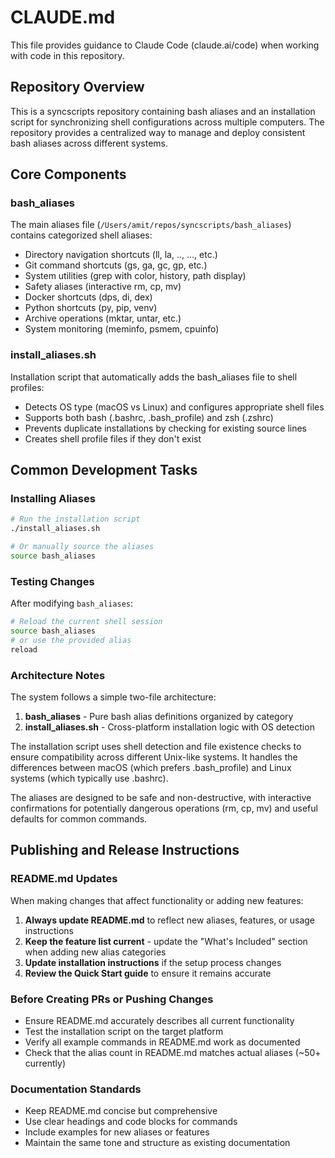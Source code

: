 # CLAUDE.md

This file provides guidance to Claude Code (claude.ai/code) when working with code in this repository.

## Repository Overview

This is a syncscripts repository containing bash aliases and an installation script for synchronizing shell configurations across multiple computers. The repository provides a centralized way to manage and deploy consistent bash aliases across different systems.

## Core Components

### bash_aliases
The main aliases file (`/Users/amit/repos/syncscripts/bash_aliases`) contains categorized shell aliases:
- Directory navigation shortcuts (ll, la, .., ..., etc.)
- Git command shortcuts (gs, ga, gc, gp, etc.)
- System utilities (grep with color, history, path display)
- Safety aliases (interactive rm, cp, mv)
- Docker shortcuts (dps, di, dex)
- Python shortcuts (py, pip, venv)
- Archive operations (mktar, untar, etc.)
- System monitoring (meminfo, psmem, cpuinfo)

### install_aliases.sh
Installation script that automatically adds the bash_aliases file to shell profiles:
- Detects OS type (macOS vs Linux) and configures appropriate shell files
- Supports both bash (.bashrc, .bash_profile) and zsh (.zshrc)
- Prevents duplicate installations by checking for existing source lines
- Creates shell profile files if they don't exist

## Common Development Tasks

### Installing Aliases
```bash
# Run the installation script
./install_aliases.sh

# Or manually source the aliases
source bash_aliases
```

### Testing Changes
After modifying `bash_aliases`:
```bash
# Reload the current shell session
source bash_aliases
# or use the provided alias
reload
```

### Architecture Notes

The system follows a simple two-file architecture:
1. **bash_aliases** - Pure bash alias definitions organized by category
2. **install_aliases.sh** - Cross-platform installation logic with OS detection

The installation script uses shell detection and file existence checks to ensure compatibility across different Unix-like systems. It handles the differences between macOS (which prefers .bash_profile) and Linux systems (which typically use .bashrc).

The aliases are designed to be safe and non-destructive, with interactive confirmations for potentially dangerous operations (rm, cp, mv) and useful defaults for common commands.

## Publishing and Release Instructions

### README.md Updates
When making changes that affect functionality or adding new features:

1. **Always update README.md** to reflect new aliases, features, or usage instructions
2. **Keep the feature list current** - update the "What's Included" section when adding new alias categories
3. **Update installation instructions** if the setup process changes
4. **Review the Quick Start guide** to ensure it remains accurate

### Before Creating PRs or Pushing Changes
- Ensure README.md accurately describes all current functionality
- Test the installation script on the target platform
- Verify all example commands in README.md work as documented
- Check that the alias count in README.md matches actual aliases (~50+ currently)

### Documentation Standards
- Keep README.md concise but comprehensive
- Use clear headings and code blocks for commands
- Include examples for new aliases or features
- Maintain the same tone and structure as existing documentation